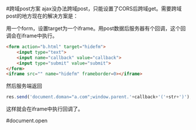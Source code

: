 #跨域post方案
ajax没办法跨域post，只能设置了CORS后跨域get。需要跨域post的地方现在的解决方案是：

用一个form，设置target为一个iframe。用post数据后服务器有个回调，这个回调会在iframe中执行。

```html
<form action="b.html" target="hidefm">
	<input type="text">
	<input name="callback" value="callback">
	<input type="submit" value="submit">
</form>
<iframe src="" name="hidefm" frameborder=0></iframe>
```
然后服务端返回
```javascript
res.send('document.doman="a.com";window.parent.'+callback+'('+str+')');
```
这样就会在iframe中执行回调了。

#document.open
